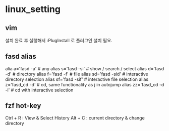 # linux_setting

## vim
설치 완료 후 실행해서 :PlugInstall 로 플러그인 설치 필요.


## fasd alias
alia a='fasd -a'        # any
alias s='fasd -si'       # show / search / select
alias d='fasd -d'        # directory
alias f='fasd -f'        # file
alias sd='fasd -sid'     # interactive directory selection
alias sf='fasd -sif'     # interactive file selection
alias z='fasd_cd -d'     # cd, same functionality as j in autojump
alias zz='fasd_cd -d -i' # cd with interactive selection


## fzf hot-key
Ctrl + R : View & Select History
Alt + C : current directory & change directory


